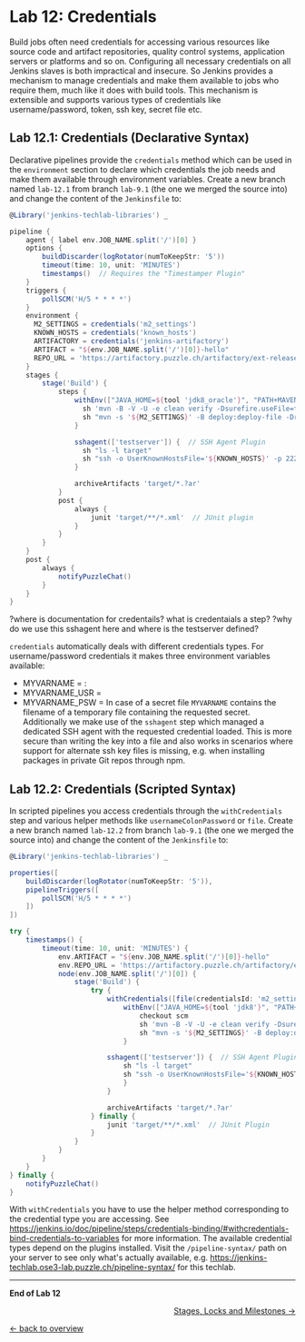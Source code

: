 Lab 12: Credentials
===================

Build jobs often need credentials for accessing various resources like source code
and artifact repositories, quality control systems, application servers or platforms
and so on. Configuring all necessary credentials on all Jenkins slaves is both impractical and insecure.
So Jenkins provides a mechanism to manage credentials and make them available to jobs
who require them, much like it does with build tools. This mechanism is extensible
and supports various types of credentials like username/password, token, ssh key, secret file etc.

Lab 12.1: Credentials (Declarative Syntax)
------------------------------------------

Declarative pipelines provide the ``credentials`` method which can be used in the ``environment``
section to declare which credentials the job needs and make them available through environment
variables. Create a new branch named ``lab-12.1`` from branch
``lab-9.1`` (the one we merged the source into) and change the content of the ``Jenkinsfile`` to:

```groovy
@Library('jenkins-techlab-libraries') _

pipeline {
    agent { label env.JOB_NAME.split('/')[0] }
    options {
        buildDiscarder(logRotator(numToKeepStr: '5'))
        timeout(time: 10, unit: 'MINUTES')
        timestamps()  // Requires the "Timestamper Plugin"
    }
    triggers {
        pollSCM('H/5 * * * *')
    }
    environment {
      M2_SETTINGS = credentials('m2_settings')
      KNOWN_HOSTS = credentials('known_hosts')
      ARTIFACTORY = credentials('jenkins-artifactory')
      ARTIFACT = "${env.JOB_NAME.split('/')[0]}-hello"
      REPO_URL = 'https://artifactory.puzzle.ch/artifactory/ext-release-local'
    }
    stages {
        stage('Build') {
            steps {
                withEnv(["JAVA_HOME=${tool 'jdk8_oracle'}", "PATH+MAVEN=${tool 'maven35'}/bin:${env.JAVA_HOME}/bin"]) {
                  sh 'mvn -B -V -U -e clean verify -Dsurefire.useFile=false'
                  sh "mvn -s '${M2_SETTINGS}' -B deploy:deploy-file -DrepositoryId='puzzle-releases' -Durl='${REPO_URL}' -DgroupId='com.puzzleitc.jenkins-techlab' -DartifactId='${ARTIFACT}' -Dversion='1.0' -Dpackaging='jar' -Dfile=`echo target/*.jar`"
                }

                sshagent(['testserver']) {  // SSH Agent Plugin
                  sh "ls -l target"
                  sh "ssh -o UserKnownHostsFile='${KNOWN_HOSTS}' -p 2222 richard@testserver.vcap.me 'curl -O -u \'${ARTIFACTORY}\' ${REPO_URL}/com/puzzleitc/jenkins-techlab/${ARTIFACT}/1.0/${ARTIFACT}-1.0.jar && ls -l'"
                }

                archiveArtifacts 'target/*.?ar'
            }
            post {
                always {
                    junit 'target/**/*.xml'  // JUnit plugin
                }
            }
        }
    }
    post {
        always {
            notifyPuzzleChat()
        }
    }
}
```

?where is documentation for credentails? what is credentaials a step?
?why do we use this sshagent here and where is the testserver defined?

``credentials`` automatically deals with different credentials types. For username/password credentials
it makes three environment variables available:
* MYVARNAME = <username>:<password>
* MYVARNAME_USR = <username>
* MYVARNAME_PSW = <password>
In case of a secret file ``MYVARNAME`` contains the filename of a temporary file containing the requested secret.
Additionally we make use of the ``sshagent`` step which managed a dedicated SSH agent with the requested
credential loaded. This is more secure than writing the key into a file and also works in scenarios
where support for alternate ssh key files is missing, e.g. when installing packages in private Git repos through npm.

Lab 12.2: Credentials (Scripted Syntax)
---------------------------------------

In scripted pipelines you access credentials through the ``withCredentials`` step and various
helper methods like ``usernameColonPassword`` or ``file``.
Create a new branch named ``lab-12.2`` from branch
``lab-9.1`` (the one we merged the source into) and change the content of the ``Jenkinsfile`` to:

```groovy
@Library('jenkins-techlab-libraries') _

properties([
    buildDiscarder(logRotator(numToKeepStr: '5')),
    pipelineTriggers([
        pollSCM('H/5 * * * *')
    ])
])

try {
    timestamps() {
        timeout(time: 10, unit: 'MINUTES') {
            env.ARTIFACT = "${env.JOB_NAME.split('/')[0]}-hello"
            env.REPO_URL = 'https://artifactory.puzzle.ch/artifactory/ext-release-local'
            node(env.JOB_NAME.split('/')[0]) {
                stage('Build') {
                    try {
                        withCredentials([file(credentialsId: 'm2_settings', variable: 'M2_SETTINGS'), usernameColonPassword(credentialsId: 'jenkins-artifactory', variable: 'ARTIFACTORY'), file(credentialsId: 'known_hosts', variable: 'KNOWN_HOSTS')]) {  // Credentials Binding Plugin
                            withEnv(["JAVA_HOME=${tool 'jdk8'}", "PATH+MAVEN=${tool 'maven35'}/bin:${env.JAVA_HOME}/bin"]) {
                                checkout scm
                                sh 'mvn -B -V -U -e clean verify -Dsurefire.useFile=false'
                                sh "mvn -s '${M2_SETTINGS}' -B deploy:deploy-file -DrepositoryId='puzzle-releases' -Durl='${REPO_URL}' -DgroupId='com.puzzleitc.jenkins-techlab' -DartifactId='${ARTIFACT}' -Dversion='1.0' -Dpackaging='jar' -Dfile=`echo target/*.jar`"                              
                            }

                        sshagent(['testserver']) {  // SSH Agent Plugin
                            sh "ls -l target"
                            sh "ssh -o UserKnownHostsFile='${KNOWN_HOSTS}' -p 2222 richard@testserver.vcap.me 'curl -O -u \'${ARTIFACTORY}\' ${REPO_URL}/com/puzzleitc/jenkins-techlab/${ARTIFACT}/1.0/${ARTIFACT}-1.0.jar && ls -l'"
                            }
                        }

                        archiveArtifacts 'target/*.?ar'
                    } finally {
                        junit 'target/**/*.xml'  // JUnit Plugin
                    }
                }
            }
        }
    }
} finally {
    notifyPuzzleChat()
}
```

With ``withCredentials`` you have to use the helper method corresponding to the credential type
you are accessing. See <https://jenkins.io/doc/pipeline/steps/credentials-binding/#withcredentials-bind-credentials-to-variables>
for more information. The available credential types depend on the plugins installed. Visit the ``/pipeline-syntax/`` path
on your server to see only what's actually available, e.g. <https://jenkins-techlab.ose3-lab.puzzle.ch/pipeline-syntax/>
for this techlab.

---

**End of Lab 12**

<p width="100px" align="right"><a href="13_stages_locks_milestones.md">Stages, Locks and Milestones →</a></p>

[← back to overview](../README.md)
